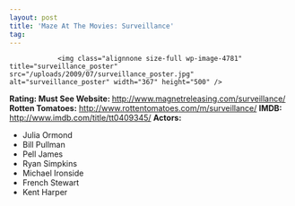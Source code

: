 ```yaml
---
layout: post
title: 'Maze At The Movies: Surveillance'
tag: 
---
```



                <img class="alignnone size-full wp-image-4781" title="surveillance_poster" src="/uploads/2009/07/surveillance_poster.jpg" alt="surveillance_poster" width="367" height="500" />
<p><strong>Rating: Must See
Website: </strong><a href="http://www.magnetreleasing.com/surveillance/"><a href="http://www.magnetreleasing.com/surveillance/">http://www.magnetreleasing.com/surveillance/</a></a>
<strong>Rotten Tomatoes:</strong> <a href="http://www.rottentomatoes.com/m/surveillance/"><a href="http://www.rottentomatoes.com/m/surveillance/">http://www.rottentomatoes.com/m/surveillance/</a></a>
<strong>IMDB: </strong><a href="http://www.imdb.com/title/tt0409345/"><a href="http://www.imdb.com/title/tt0409345/">http://www.imdb.com/title/tt0409345/</a></a>
<strong>Actors:</strong></p>
<ul>
    <li>Julia Ormond</li>
    <li>Bill Pullman</li>
    <li>Pell James</li>
    <li>Ryan Simpkins</li>
    <li>Michael Ironside</li>
    <li>French Stewart</li>
    <li>Kent Harper</li>
</ul>
            
